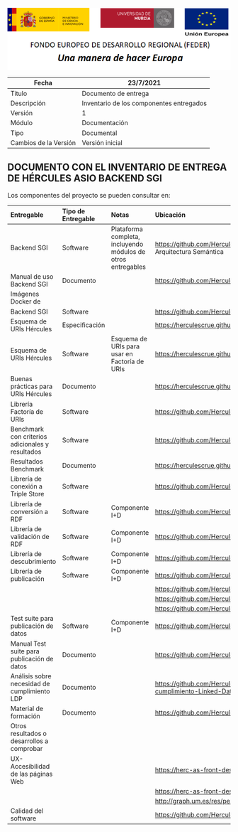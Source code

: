 ![](..//Docs/media/CabeceraDocumentosMD.png)

| Fecha         | 23/7/2021                                                   |
| ------------- | ------------------------------------------------------------ |
|Titulo|Documento de entrega| 
|Descripción|Inventario de los componentes entregados|
|Versión|1|
|Módulo|Documentación|
|Tipo|Documental|
|Cambios de la Versión|Versión inicial|

## DOCUMENTO CON EL INVENTARIO DE ENTREGA DE HÉRCULES ASIO BACKEND SGI

Los componentes del proyecto se pueden consultar en:

|Entregable|Tipo de Entregable|Notas|Ubicación|
|:----|:----|:----|:----|
|Backend SGI|Software|Plataforma completa, incluyendo módulos de otros entregables|https://github.com/HerculesCRUE/GnossDeustoBackend. En el repositorio de GitHub están todos los componentes de la Arquitectura Semántica|
|Manual de uso Backend SGI|Documento| |https://github.com/HerculesCRUE/GnossDeustoBackend/tree/master/Docs|
|Imágenes Docker de
Backend SGI|Software| |https://github.com/HerculesCRUE/GnossDeustoBackend/tree/master/Builds/docker-images|
|Esquema de URIs Hércules|Especificación| |https://herculescrue.github.io/GnossDeustoBackend/Docs/UrisFactory/Especificacion-Esquema-de-URIs.md|
|Esquema de URIs Hércules|Software|Esquema de URIs para usar en Factoría de URIs|https://herculescrue.github.io/GnossDeustoBackend/Docs/UrisFactory/|
|Buenas prácticas para URIs Hércules|Documento| |https://herculescrue.github.io/GnossDeustoBackend/Docs/UrisFactory/Buenas-practicas-URIs.md|
|Librería Factoría de URIs|Software| |https://github.com/HerculesCRUE/GnossDeustoBackend/tree/master/src/Hercules.Asio.UrisFactory|
|Benchmark con criterios adicionales y resultados|Software| |https://github.com/HerculesCRUE/GnossDeustoBackend/tree/master/src/Benchmark|
|Resultados Benchmark|Documento| |https://herculescrue.github.io/GnossDeustoBackend/Docs/Hercules-TripleStore-Benchmark-deliverable-report.md|
|Librería de conexión a Triple Store|Software| |https://github.com/HerculesCRUE/GnossDeustoBackend/tree/master/src/Hercules.Asio.Api.Carga|
|Librería de conversión a RDF|Software|Componente I+D|https://github.com/HerculesCRUE/GnossDeustoBackend/tree/master/src/Hercules.Asio.Api.Carga|
|Librería de validación de RDF|Software|Componente I+D|https://github.com/HerculesCRUE/GnossDeustoBackend/tree/master/src/Hercules.Asio.Api.Carga/API_CARGA/Controllers|
|Librería de descubrimiento|Software|Componente I+D|https://github.com/HerculesCRUE/GnossDeustoBackend/tree/master/src/Hercules.Asio.Api.Discover|
|Librería de publicación|Software|Componente I+D|https://github.com/HerculesCRUE/GnossDeustoBackend/tree/master/src/Hercules.Asio.Api.Carga|
| | | |https://github.com/HerculesCRUE/GnossDeustoBackend/tree/master/src/Hercules.Asio.Web|
| | | |https://github.com/HerculesCRUE/GnossDeustoBackend/tree/master/src/Hercules.Asio.DinamicPages|
| | | |https://github.com/HerculesCRUE/GnossDeustoBackend/tree/master/src/Hercules.Asio.LinkedDataServer|
|Test suite para publicación de datos|Software|Componente I+D|https://github.com/HerculesCRUE/GnossDeustoBackend/tree/master/data|
|Manual Test suite para publicación de datos|Documento| |https://github.com/HerculesCRUE/GnossDeustoBackend/tree/master/data|
|Análisis sobre necesidad de cumplimiento LDP|Documento| |https://github.com/HerculesCRUE/GnossDeustoBackend/blob/master/Docs/Hercules-ASIO-Evaluacion-de-cumplimiento-Linked-Data-Platform.md|
|Material de formación|Documento| |https://github.com/HerculesCRUE/GnossDeustoBackend/tree/master/Formacion|
|Otros resultados o desarrollos a comprobar| | | |
|UX- Accesibilidad de las páginas Web| | |https://herc-as-front-desa.atica.um.es/carga-web/public/gnossdeustobackend/home|
| | | |https://herc-as-front-desa.atica.um.es/carga-web/public/gnossdeustobackend/grafo-de-conocimiento#seccion2|
| | | |http://graph.um.es/res/person/26d09e44-68bf-4629-8f4e-8ffdf27ba0b3|
|Calidad del software| | |https://github.com/HerculesCRUE/GnossDeustoBackend|
